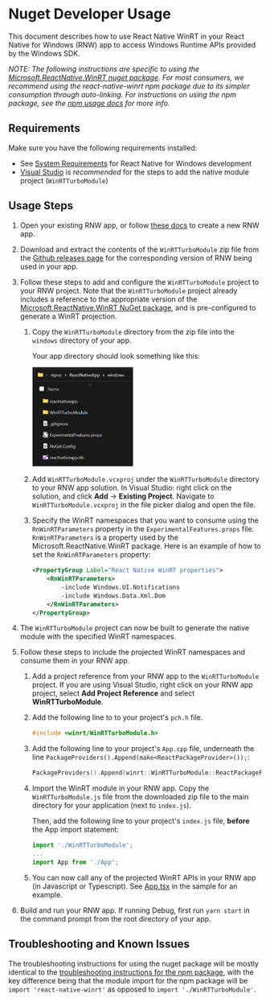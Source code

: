 # Nuget Developer Usage 

This document describes how to use React Native WinRT in your React Native for Windows (RNW) app to access Windows Runtime APIs provided by the Windows SDK.

*NOTE: The following instructions are specific to using the [Microsoft.ReactNative.WinRT nuget package](https://www.nuget.org/packages/Microsoft.ReactNative.WinRT/). For most consumers, we recommend using the react-native-winrt npm package due to its simpler consumption through auto-linking. For instructions on using the npm package, see the [npm usage docs](USAGE.md) for more info.*

## Requirements

Make sure you have the following requirements installed:

- See [System Requirements](https://microsoft.github.io/react-native-windows/docs/rnw-dependencies) for React Native for Windows development
- [Visual Studio](https://visualstudio.microsoft.com/downloads/) is *recommended* for the steps to add the native module project (`WinRTTurboModule`)

## Usage Steps 

1. Open your existing RNW app, or follow [these docs](https://microsoft.github.io/react-native-windows/docs/getting-started) to create a new RNW app.

1. Download and extract the contents of the `WinRTTurboModule` zip file from the [Github releases page](https://github.com/microsoft/react-native-winrt/releases) for the corresponding version of RNW being used in your app.

1. Follow these steps to add and configure the `WinRTTurboModule` project to your RNW project. Note that the `WinRTTurboModule` project already includes a reference to the appropriate version of the [Microsoft.ReactNative.WinRT NuGet package](https://www.nuget.org/packages/Microsoft.ReactNative.WinRT), and is pre-configured to generate a WinRT projection.

    1. Copy the `WinRTTurboModule` directory from the zip file into the `windows` directory of your app. 

        Your app directory should look something like this:

        <img src="images/winrtturbomodule-file-explorer.png" alt="File Explorer folder structure" width="200">

    1. Add `WinRTTurboModule.vcxproj` under the `WinRTTurboModule` directory to your RNW app solution. In Visual Studio: right click on the solution, and click **Add** -> **Existing Project**. Navigate to `WinRTTurboModule.vcxproj` in the file picker dialog and open the file.

    1. Specify the WinRT namespaces that you want to consume using the `RnWinRTParameters` property in the `ExperimentalFeatures.props` file. `RnWinRTParameters` is a property used by the Microsoft.ReactNative.WinRT package. Here is an example of how to set the `RnWinRTParameters` property:

        ```xml
        <PropertyGroup Label="React Native WinRT properties"> 
            <RnWinRTParameters> 
                -include Windows.UI.Notifications  
                -include Windows.Data.Xml.Dom 
            </RnWinRTParameters> 
        </PropertyGroup> 
        ```

1. The `WinRTTurboModule` project can now be built to generate the native module with the specified WinRT namespaces.

1. Follow these steps to include the projected WinRT namespaces and consume them in your RNW app.

    1. Add a project reference from your RNW app to the `WinRTTurboModule` project. If you are using Visual Studio, right click on your RNW app project, select **Add Project Reference** and select **WinRTTurboModule**.

    1. Add the following line to to your project's `pch.h` file.

        ```cpp
        #include <winrt/WinRTTurboModule.h>
        ```

    1. Add the following line to your project's `App.cpp` file, underneath the line `PackageProviders().Append(make<ReactPackageProvider>());`:

        ```cpp
        PackageProviders().Append(winrt::WinRTTurboModule::ReactPackageProvider());
        ```

    1. Import the WinRT module in your RNW app. Copy the `WinRTTurboModule.js` file from the downloaded zip file to the main directory for your application (next to `index.js`).
       
        Then, add the following line to your project's `index.js` file, **before** the App import statement:

        ```js
        import './WinRTTurboModule';
        ...
        import App from './App';
        ```

    1. You can now call any of the projected WinRT APIs in your RNW app (in Javascript or Typescript). See [App.tsx](../samples/RNWinRTTestApp/App.tsx) in the sample for an example.  

1. Build and run your RNW app. If running Debug, first run `yarn start` in the command prompt from the root directory of your app.

## Troubleshooting and Known Issues
The troubleshooting instructions for using the nuget package will be mostly identical to the [troubleshooting instructions for the npm package](USAGE.md#Troubleshooting_and_Known_Issues), with the key difference being that the module import for the npm package will be `import 'react-native-winrt'` as opposed to `import './WinRTTurboModule'`. 
